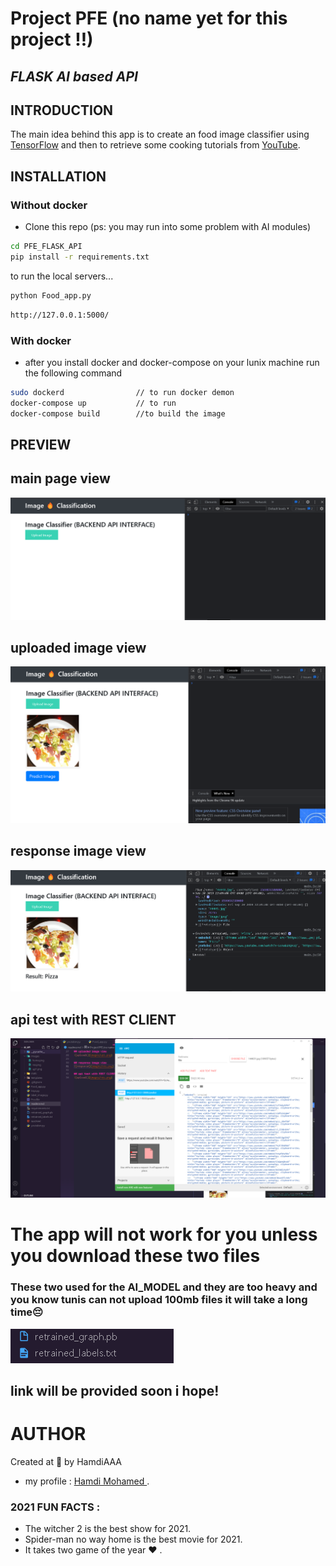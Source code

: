 # Project PFE (no name yet for this project !!)
## _FLASK AI based API_
## INTRODUCTION
The main idea behind this app is to create an food image classifier using [TensorFlow](https://www.tensorflow.org/) and then to retrieve some cooking tutorials from [YouTube](https://www.youtube.com/).
## INSTALLATION
### Without docker
- Clone this repo (ps: you may run into some problem with AI modules)

```sh
cd PFE_FLASK_API
pip install -r requirements.txt
```

to run the local servers...

```sh
python Food_app.py 
```



```sh
http://127.0.0.1:5000/
```

### With docker
- after you install docker and docker-compose on your lunix machine run the following command
```sh
sudo dockerd                // to run docker demon
docker-compose up           // to run
docker-compose build        //to build the image
```
## PREVIEW
## main page view 
![main page](images/home.png)
## uploaded image view
![upload1](images/up1.png)

## response image view
![response](images/res.png)

## api test with REST CLIENT
![upload1](images/REST.png)

# The app will not work for you unless you download these two files 
### These two used for the AI_MODEL and they are too heavy and you know tunis can not upload 100mb files it will take a long time😔
![AI_MODEL](images/model.png)
## link will be provided soon i hope!

# AUTHOR
Created at 🌙 by HamdiAAA
- my profile : [Hamdi Mohamed ](https://github.com/HamdiAAA).
### 2021 FUN FACTS : 
- The witcher 2 is the best show for 2021.
- Spider-man no way home is the best movie for 2021.
- It takes two game of the year ❤ .
